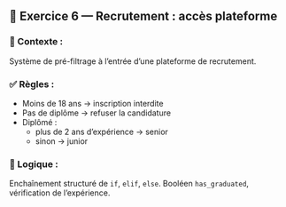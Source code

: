 
## 🔹 Exercice 6 — Recrutement : accès plateforme
### 🎯 Contexte :
Système de pré-filtrage à l’entrée d’une plateforme de recrutement.

### ✅ Règles :
- Moins de 18 ans → inscription interdite
- Pas de diplôme → refuser la candidature
- Diplômé :
  - plus de 2 ans d’expérience → senior
  - sinon → junior

### 🧠 Logique :
Enchaînement structuré de `if`, `elif`, `else`. Booléen `has_graduated`, vérification de l’expérience.